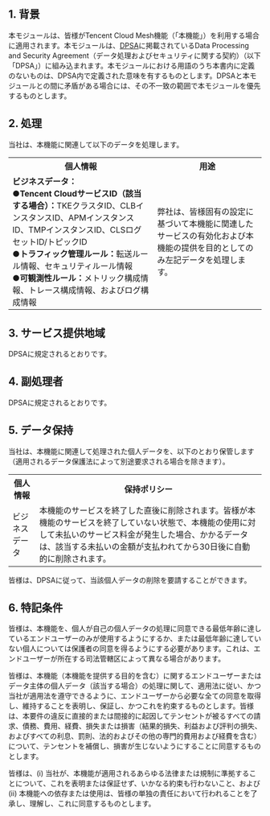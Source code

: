 ## 1\. 背景
本モジュールは、皆様がTencent Cloud Mesh機能（「本機能」）を利用する場合に適用されます。本モジュールは、[DPSA](https://intl.cloud.tencent.com/document/product/301/17347)に掲載されているData Processing and Security Agreement（データ処理およびセキュリティに関する契約）（以下「DPSA」）に組み込まれます。本モジュールにおける用語のうち本書内に定義のないものは、DPSA内で定義された意味を有するものとします。DPSAと本モジュールとの間に矛盾がある場合には、その不一致の範囲で本モジュールを優先するものとします。

## 2\. 処理
当社は、本機能に関連して以下のデータを処理します。

<table>
   <tr>
      <th>個人情報</th>
      <th>用途</th>
   </tr>
   <tr>
      <td><b>ビジネスデータ：</b><br/>  ●<b>Tencent CloudサービスID（該当する場合）：</b>TKEクラスタID、CLBインスタンスID、APMインスタンスID、TMPインスタンスID、CLSログセットID/トピックID<br/>●<b>トラフィック管理ルール：</b>転送ルール情報、セキュリティルール情報<br/>●<b>可観測性ルール：</b>メトリック構成情報、トレース構成情報、およびログ構成情報</td>
      <td>弊社は、皆様固有の設定に基づいて本機能に関連したサービスの有効化および本機能の提供を目的としてのみ左記データを処理します。
</tr>
   <tr> 
</table> 



## 3\. サービス提供地域
DPSAに規定されるとおりです。

## 4\. 副処理者
DPSAに規定されるとおりです。

## 5\. データ保持
当社は、本機能に関連して処理された個人データを、以下のとおり保管します（適用されるデータ保護法によって別途要求される場合を除きます）。

<table>
   <tr>
      <th>個人情報</th>
      <th>保持ポリシー</th>
   </tr>
   <tr>
      <td>ビジネスデータ</td>
      <td>本機能のサービスを終了した直後に削除されます。皆様が本機能のサービスを終了していない状態で、本機能の使用に対して未払いのサービス料金が発生した場合、かかるデータは、該当する未払いの金額が支払われてから30日後に自動的に削除されます。</td>
</table>

皆様は、DPSAに従って、当該個人データの削除を要請することができます。

## 6\. 特記条件
皆様は、本機能を、個人が自己の個人データの処理に同意できる最低年齢に達しているエンドユーザーのみが使用するようにするか、または最低年齢に達していない個人については保護者の同意を得るようにする必要があります。これは、エンドユーザーが所在する司法管轄区によって異なる場合があります。

皆様は、本機能（本機能を提供する目的を含む）に関するエンドユーザーまたはデータ主体の個人データ（該当する場合）の処理に関して、適用法に従い、かつ当社が適用法を遵守できるように、エンドユーザーから必要な全ての同意を取得し、維持することを表明し、保証し、かつこれを約束するものとします。皆様は、本要件の違反に直接的または間接的に起因してテンセントが被るすべての請求、債務、費用、経費、損失または損害（結果的損失、利益および評判の損失、およびすべての利息、罰則、法的およびその他の専門的費用および経費を含む）について、テンセントを補償し、損害が生じないようにすることに同意するものとします。 

皆様は、(i) 当社が、本機能が適用されるあらゆる法律または規制に準拠することについて、これを表明または保証せず、いかなる約束も行わないこと、および (ii) 本機能への依存または使用は、皆様の単独の責任において行われることを了承し、理解し、これに同意するものとします。